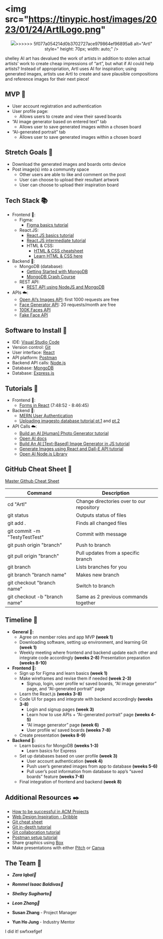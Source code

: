 <img src="https://tinypic.host/images/2023/01/24/ArtILogo.png"
=======
<p align="center"><img src="https://tinypic.host/images/2023/01/24/ArtILogo.png"
>>>>>>> 5f077a054214d0b3702727ace979864ef96895a8
     alt="ArtI"
     style="
        height: 70px;
        width: auto;" /></p>

shelley
AI art has devalued the work of artists in addition to stolen actual artists’ work to create cheap impressions of “art”, but what if AI could help artists? Instead of appropriation, ArtI uses AI for inspiration; using generated images, artists use ArtI to create and save plausible compositions and reference images for their next piece!

## MVP 🎯

- User account registration and authentication
- User profile page:
  - Allows users to create and view their saved boards
- “AI image generator based on entered text” tab
  - Allows user to save generated images within a chosen board
- “AI-generated portrait” tab
  - Allows user to save generated images within a chosen board

## Stretch Goals 🏁

- Download the generated images and boards onto device
- Post image(s) into a community space
  - Other users are able to like and comment on the post
  - User can choose to upload their resultant artwork
  - User can choose to upload their inspiration board

## Tech Stack 📚

- Frontend 🎨:
  - Figma:
    - [Figma basics tutorial](https://youtu.be/II-6dDzc-80)
  - React.JS:
    - [React.JS basics tutorial](https://youtu.be/w7ejDZ8SWv8)
    - [React.JS intermediate tutorial](https://youtu.be/bMknfKXIFA8)
    - HTML & CSS:
      - [HTML & CSS cheatsheet](https://ilovecoding.org/blog/htmlcss-cheatsheet)
      - [Learn HTML & CSS here](https://www.w3schools.com/)
- Backend 👾:
  - MongoDB (database):
    - [Getting Started with MongoDB](https://youtu.be/bBA9rUdqmgY)
    - [MongoDB Crash Course](https://youtu.be/2QQGWYe7IDU)
  - REST API:
    - [REST API using NodeJS and MongoDB](https://youtube.com/playlist?list=PLdHg5T0SNpN3EoN3PEyCmPR42Ok_44OFT)
- APIs ☁️:
  - [Open AI’s Images API](https://beta.openai.com/docs/guides/images): first 1000 requests are free
  - [Face Generator API](https://rapidapi.com/arraybobo/api/facegen): 20 requests/month are free
  - [100K Faces API](https://github.com/ozgrozer/100k-faces)
  - [Fake Face API](https://hankhank10.github.io/fakeface/)

## Software to Install 🔗

- IDE: [Visual Studio Code](https://code.visualstudio.com/)
- Version control: [Git](https://git-scm.com/downloads)
- User interface: [React](https://reactjs.org/)
- API platform: [Postman](https://www.postman.com/downloads/)
- Backend API calls: [Node.js](https://nodejs.org/en/download/)
- Database: [MongoDB](https://docs.mongodb.com/manual/installation/)
- Database: [Express.js](https://expressjs.com/)

## Tutorials 🏫

- Frontend 🎨:
  - [Forms in React](https://youtu.be/bMknfKXIFA8?t=28132) (7:48:52 - 8:46:45)
- Backend 👾:
  - [MERN User Authentication](https://youtu.be/HGgyd1bYWsE)
  - [Uploading imagesto database tutorial pt.1](https://youtu.be/dapS3HkX3Wc) and [pt.2](https://arosh-segar.medium.com/how-to-upload-images-using-multer-in-the-mern-stack-1c6bf691947e)
- API Calls ☁️:
  - [Build an AI [Human] Photo Generator tutorial](https://youtu.be/z5VH_XjDXK8)
  - [Open AI docs](https://beta.openai.com/docs/guides/images)
  - [Build An AI [Text-Based] Image Generator in JS tutorial](https://youtu.be/fU4o_BKaUZE)
  - [Generate Images using React and Dall-E API tutorial](https://youtu.be/oacBV4tnuYQ)
  - [Open AI Node.js Library](https://github.com/openai/openai-node)

## GitHub Cheat Sheet 🔄

[Master Github Cheat Sheet](https://www.atlassian.com/dam/jcr:8132028b-024f-4b6b-953e-e68fcce0c5fa/atlassian-git-cheatsheet.pdf)

| Command                       | Description                               |
| ----------------------------- | ----------------------------------------- |
| cd "ArtI"                     | Change directories over to our repository |
| git status                    | Outputs status of files                   |
| git add .                     | Finds all changed files                   |
| git commit -m "TestyTestTest" | Commit with message                       |
| git push origin "branch"      | Push to branch                            |
| git pull origin "branch"      | Pull updates from a specific branch       |
| git branch                    | Lists branches for you                    |
| git branch "branch name"      | Makes new branch                          |
| git checkout "branch name"    | Switch to branch                          |
| git checkout -b "branch name" | Same as 2 previous commands together      |

## Timeline 📆

- **General 🏃:**
  - Agree on member roles and app MVP **(week 1)**
  - Downloading software, setting up environment, and learning Git **(week 1)**
  - Weekly meeting where frontend and backend update each other and integrate code accordingly **(weeks 2-8)**
    Presentation preparation **(weeks 8-10)**
- **Frontend 🎨:**
  - Sign up for Figma and learn basics **(week 1)**
  - Make wireframes and revise them if needed **(week 2-3)**
    - Signup, login, user profile w/ saved boards, “AI image generator” page, and “AI-generated portrait” page
  - Learn the React.js **(weeks 3-8)**
  - Code UI for pages and integrate with backend accordingly **(weeks 3-8)**
    - Login and signup pages **(week 3)**
    - Learn how to use APIs + “Ai-generated portrait” page **(weeks 4-5)**
    - “AI image generator” page **(week 6)**
    - User profile w/ saved boards **(weeks 7-8)**
  - Create presentation **(weeks 8-9)**
- **Backend 👾:**
  - Learn basics for MongoDB **(weeks 1-3)**
    - Learn basics for Express
  - Set up databases based on user profile **(week 3)**
    - User account authentication **(week 4)**
    - Push user’s generated images from app to database **(weeks 5-6)**
    - Pull user’s post information from database to app’s “saved boards” feature **(weeks 7-8)**
  - Final integration of frontend and backend **(week 8)**

## Additional Resources ✒️

- [How to be successful in ACM Projects](https://docs.google.com/document/d/18Zi3DrKG5e6g5Bojr8iqxIu6VIGl86YBSFlsnJnlM88/edit?usp=sharing)
- [Web Design Inspiration - Dribble](https://dribbble.com/shots/popular/web-design)
- [Git cheat sheet](https://education.github.com/git-cheat-sheet-education.pdf)
- [Git in-depth tutorial](https://youtu.be/RGOj5yH7evk)
- [Git collaboration tutorial](https://youtu.be/jhtbhSpV5YA)
- [Postman setup tutorial](https://youtu.be/3eHJkcA8mTs)
- Share graphics using [Box](https://utdallas.account.box.com/login)
- Make presentations with either [Pitch](https://pitch.com/) or [Canva](https://www.canva.com/)

## The Team 🌟

- <b><i> Zara Iqbal🎨 </i></b>
- <b><i> Rommel Isaac Baldivas👾 </i></b>
- <b><i> Shelley Sugiharto🎨 </i></b>
- <b><i> Leon Zhang👾 </i></b>

- <b> Susan Zhang </b> - Project Manager
- <b> Yun Ho Jung </b> - Industry Mentor

I did it!
swfxxefgef
